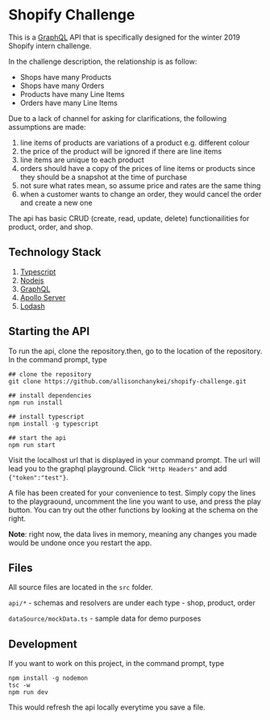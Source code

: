 # Shopify Challenge

This is a [GraphQL](https://graphql.org/) API that is specifically designed for the winter 2019 Shopify intern challenge.

In the challenge description, the relationship is as follow:

* Shops have many Products
* Shops have many Orders
* Products have many Line Items
* Orders have many Line Items

Due to a lack of channel for asking for clarifications, the following assumptions are made:

1. line items of products are variations of a product e.g. different colour
1. the price of the product will be ignored if there are line items
1. line items are unique to each product
1. orders should have a copy of the prices of line items or products since they should be a snapshot at the time of purchase
1. not sure what rates mean, so assume price and rates are the same thing
1. when a customer wants to change an order, they would cancel the order and create a new one

The api has basic CRUD (create, read, update, delete) functionailities for product, order, and shop.

## Technology Stack

1. [Typescript](https://www.typescriptlang.org/)
1. [Nodejs](https://nodejs.org/en/)
1. [GraphQL](https://graphql.org/)
1. [Apollo Server](https://www.apollographql.com/docs/apollo-server/)
1. [Lodash](https://www.npmjs.com/package/lodash)

## Starting the API

To run the api, clone the repository.then, go to the location of the repository. In the command prompt, type

```
## clone the repository
git clone https://github.com/allisonchanykei/shopify-challenge.git

## install dependencies
npm run install

## install typescript
npm install -g typescript

## start the api
npm run start
```

Visit the localhost url that is displayed in your command prompt. 
The url will lead you to the graphql playground. 
Click `"Http Headers"` and add `{"token":"test"}`.

A file has been created for your convenience to test. Simply copy the lines to the playgraound, uncomment the line you want to use, and press the play button.
You can try out the other functions by looking at the schema on the right.

**Note**: right now, the data lives in memory, meaning any changes you made would be undone once you restart the app.

## Files

All source files are located in the `src` folder.

`api/*` - schemas and resolvers are under each type - shop, product, order

`dataSource/mockData.ts` - sample data for demo purposes

## Development

If you want to work on this project, in the command prompt, type

```
npm install -g nodemon
tsc -w
npm run dev
```

This would refresh the api locally everytime you save a file.
